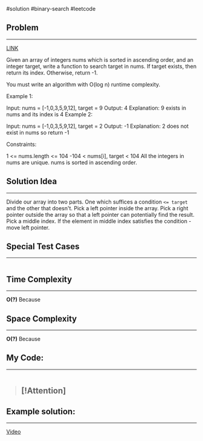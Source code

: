 #solution 
#binary-search
#leetcode
## Problem
___
[LINK](https://leetcode.com/problems/binary-search/description/)

Given an array of integers nums which is sorted in ascending order, and an integer target, write a function to search target in nums. If target exists, then return its index. Otherwise, return -1.

You must write an algorithm with O(log n) runtime complexity.

Example 1:

Input: nums = [-1,0,3,5,9,12], target = 9
Output: 4
Explanation: 9 exists in nums and its index is 4
Example 2:

Input: nums = [-1,0,3,5,9,12], target = 2
Output: -1
Explanation: 2 does not exist in nums so return -1
 

Constraints:

1 <= nums.length <= 104
-104 < nums[i], target < 104
All the integers in nums are unique.
nums is sorted in ascending order.


## Solution Idea
___
Divide our array into two parts. One which suffices a condition `<= target` and the other that doesn't. Pick a left pointer inside the array. Pick a right pointer outside the array so that a left pointer can potentially find the result.
Pick a middle index. If the element in middle index satisfies the condition - move left pointer.   

## Special Test Cases
___
```

```

## Time Complexity
___
**O(?)** 
Because

## Space Complexity
___
**O(?)**
Because

## My Code:
___
```go


```

> [!Attention]
> - 


## Example solution:
___
[Video](VIDEO_LINK)

```go


```